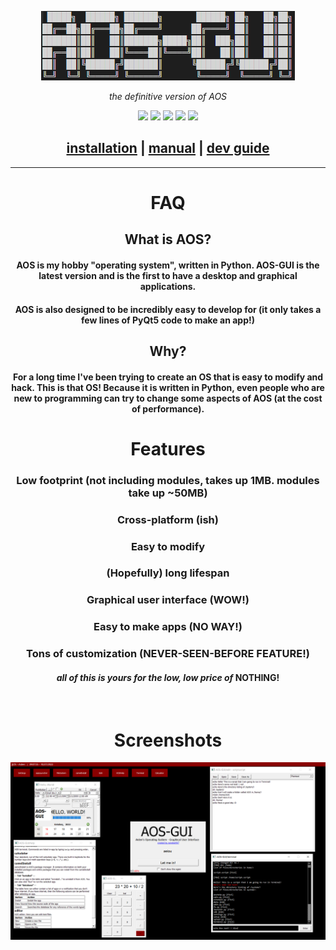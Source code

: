 <p align="center">
    <img src="MDs/resources/images/aosgui.PNG">
</p>
<p align="center">
    <i>the definitive version of AOS</i>
</p>
<p align="center">
    <img src="https://img.shields.io/github/downloads/nanobot567/AOS-GUI/total?color=darkred">
    <img src="https://img.shields.io/github/stars/nanobot567/AOS-GUI?color=darkred&label=stars&logo=github&style=flat">
    <img src="https://img.shields.io/github/v/release/nanobot567/AOS-GUI">
    <img src="https://img.shields.io/badge/platform-windows%20|%20macos%20|%20linux-darkred">
    <img src="https://img.shields.io/badge/stupid%20test-11/10%20ABSOLUTELY-darkred">
</p>

<h2 align="center"><a href="https://github.com/nanobot567/AOS-GUI/blob/main/MDs/install.md">installation</a> | <a href="https://github.com/nanobot567/AOS-GUI/blob/main/MDs/manual.md">manual</a> | <a href="https://github.com/nanobot567/AOS-GUI/blob/main/MDs/dev.md">dev guide</a></h2>

<hr>

<h1 align="center">FAQ</h1>

<h2 align="center"> What is AOS? </h2>
<h4 align="center">AOS is my hobby "operating system", written in Python. AOS-GUI is the latest version and is the first to have a desktop and graphical applications.</h4>
<h4 align="center">AOS is also designed to be incredibly easy to develop for (it only takes a few lines of PyQt5 code to make an app!)</h4>
<h2 align="center"> Why? </h2>
<h4 align="center">For a long time I've been trying to create an OS that is easy to modify and hack. This is that OS! Because it is written in Python, even people who are new to programming can try to change some aspects of AOS (at the cost of performance).
<br>
<h1 align="center">Features</h1>
<h3 align="center">Low footprint (not including modules, takes up 1MB. modules take up ~50MB)</h3>
<h3 align="center">Cross-platform (ish)</h3>
<h3 align="center">Easy to modify</h3>
<h3 align="center">(Hopefully) long lifespan</h3>
<h3 align="center">Graphical user interface (WOW!)</h3> <!-- align all dis -->
<h3 align="center">Easy to make apps (NO WAY!)</h3>
<h3 align="center">Tons of customization (NEVER-SEEN-BEFORE FEATURE!)</h3>
<p>
<h4 align="center"><i>all of this is yours for the low, low price of </i>NOTHING!</h4>
<br>
<h1 align="center">Screenshots</h1>
<img src="MDs/resources/images/usage.png">